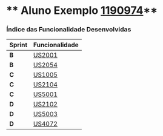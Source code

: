 ** Aluno Exemplo [1190974](./)** 
===============================


### Índice das Funcionalidade Desenvolvidas ###


| Sprint | Funcionalidade     |
|--------|--------------------|
| **B**  | [US2001](/docs/US2001) |
| **B**  | [US2054](/docs/US2051) |
| **C**  | [US1005](/docs/US1005) |
| **C**  | [US2104](/docs/US2104) |
| **C**  | [US5001](/docs/US5001) |
| **D**  | [US2102](/docs/US2102) |
| **D**  | [US5003](/docs/US5003) |
| **D**  | [US4072](/docs/US4072) |